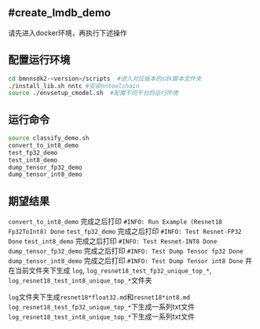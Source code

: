 #create_lmdb_demo
-----
请先进入docker环境，再执行下述操作
## 配置运行环境
```bash
cd bmnnsdk2-<version>/scripts  #进入对应版本的sdk脚本文件夹
./install_lib.sh nntc #安装nntoolchain
source ./envsetup_cmodel.sh  #配置不同平台的运行环境
```

## 运行命令
```bash
source classify_demo.sh
convert_to_int8_demo
test_fp32_demo
test_int8_demo
dump_tensor_fp32_demo
dump_tensor_int8_demo
```

## 期望结果
`convert_to_int8_demo` 完成之后打印 `#INFO: Run Example (Resnet18 Fp32ToInt8) Done`
`test_fp32_demo` 完成之后打印 `#INFO: Test Resnet-FP32 Done`
`test_int8_demo` 完成之后打印 `#INFO: Test Resnet-INT8 Done`
`dump_tensor_fp32_demo` 完成之后打印 `#INFO: Test Dump Tensor fp32 Done`
`dump_tensor_int8_demo` 完成之后打印 `#INFO: Test Dump Tensor int8 Done`
并在当前文件夹下生成
`log`, `log_resnet18_test_fp32_unique_top_*`, `log_resnet18_test_int8_unique_top_*`文件夹

`log`文件夹下生成`resnet18*float32.md`和`resnet18*int8.md`
`log_resnet18_test_fp32_unique_top_*`下生成一系列txt文件
`log_resnet18_test_int8_unique_top_*`下生成一系列txt文件